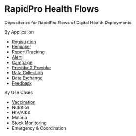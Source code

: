 # RapidPro Health Flows
Depositories for RapidPro Flows of Digital Health Deployments

By Application
* [Registration](/registration.md)
* [Reminder](/Reminder/)
* [Report/Tracking](/tracking/)
* [Alert](/Alert/)
* [Campaign](/Campaign/)
* [Provider 2 Provider](/Provider2Provider/)
* [Data Collection](/Datacollection/)
* [Data Exchange](/DataExchange/)
* [Feedback](/Feedback/)

By Use Cases
* [Vaccination](./Vaccination/)
* Nutrition
* HIV/AIDS
* Malaria
* Stock Monitoring
* Emergency & Coordination


